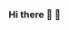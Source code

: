 ### Hi there :tea: :violin:
<div id="to-add"></div>
<!--
**AndriiMaliuta/AndriiMaliuta** is a ✨ _special_ ✨ repository because its `README.md` (this file) appears on your GitHub profile.

Here are some ideas to get you started:

- 🔭 I’m currently working on ...
- 🌱 I’m currently learning ...
- 👯 I’m looking to collaborate on ...
- 🤔 I’m looking for help with ...
- 💬 Ask me about ...
- 📫 How to reach me: ...
- 😄 Pronouns: ...
- ⚡ Fun fact: ...
-->
![visitor badge](https://visitor-badge.glitch.me/badge?page_id=AndriiMaliuta.visitor-badge)
![https://img.shields.io/github/followers/AndriiMaliuta?label=Follow&style=social](https://github.com/AndriiMaliut
![GitHub stats](https://github-readme-stats.vercel.app/api?username=CharalambosIoannou&show_icons=true&theme=tokyonight)
![Top Langs](https://github-readme-stats.vercel.app/api/top-langs/?username=CharalambosIoannou&theme=tokyonight)

<script>
  const toAdd = document.querySelector("#to-add");
  let testText = "Hey there!";
  toAdd.textContent = testText;
</script>
